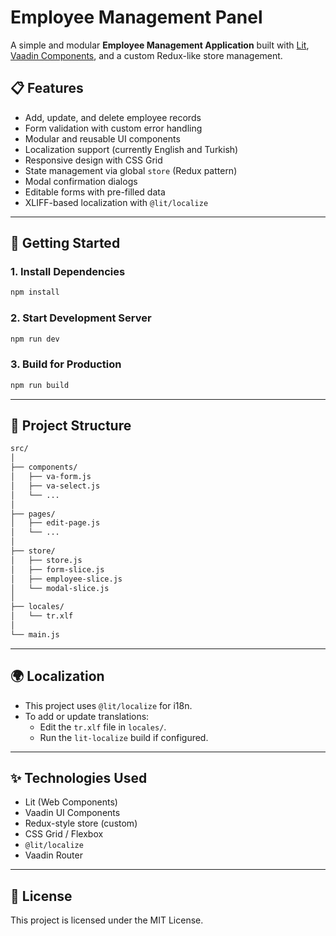 # Employee Management Panel

A simple and modular **Employee Management Application** built with [Lit](https://lit.dev/), [Vaadin Components](https://vaadin.com/components), and a custom Redux-like store management.

## 📋 Features

- Add, update, and delete employee records
- Form validation with custom error handling
- Modular and reusable UI components
- Localization support (currently English and Turkish)
- Responsive design with CSS Grid
- State management via global `store` (Redux pattern)
- Modal confirmation dialogs
- Editable forms with pre-filled data
- XLIFF-based localization with `@lit/localize`

---

## 🚀 Getting Started

### 1. Install Dependencies

```bash
npm install
```

### 2. Start Development Server

```bash
npm run dev
```

### 3. Build for Production

```bash
npm run build
```

---

## 📁 Project Structure

```bash
src/
│
├── components/
│   ├── va-form.js
│   ├── va-select.js
│   └── ...
│
├── pages/
│   ├── edit-page.js
│   └── ...
│
├── store/
│   ├── store.js
│   ├── form-slice.js
│   ├── employee-slice.js
│   └── modal-slice.js
│
├── locales/
│   └── tr.xlf
│
└── main.js
```

---

## 🌍 Localization

- This project uses `@lit/localize` for i18n.
- To add or update translations:
  - Edit the `tr.xlf` file in `locales/`.
  - Run the `lit-localize` build if configured.

---

## ✨ Technologies Used

- Lit (Web Components)
- Vaadin UI Components
- Redux-style store (custom)
- CSS Grid / Flexbox
- `@lit/localize`
- Vaadin Router

---

## 📝 License

This project is licensed under the MIT License.
